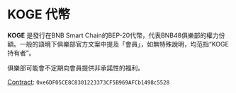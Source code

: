 # KOGE 代幣

**KOGE** 是發行在BNB Smart Chain的BEP-20代幣，代表BNB48俱樂部的權力份額。一般的語境下俱樂部官方文案中提及「會員」，如無特殊說明，均范指“KOGE持有者”。

俱樂部可能會不定期向會員提供非承諾性的福利。

[Contract](https://bscscan.com/token/0xe6df05ce8c8301223373cf5b969afcb1498c5528): `0xe6DF05CE8C8301223373CF5B969AFCb1498c5528`
